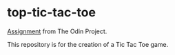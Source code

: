 # top-tic-tac-toe

[Assignment](https://www.theodinproject.com/lessons/node-path-javascript-tic-tac-toe) from The Odin Project.

This repository is for the creation of a Tic Tac Toe game.
